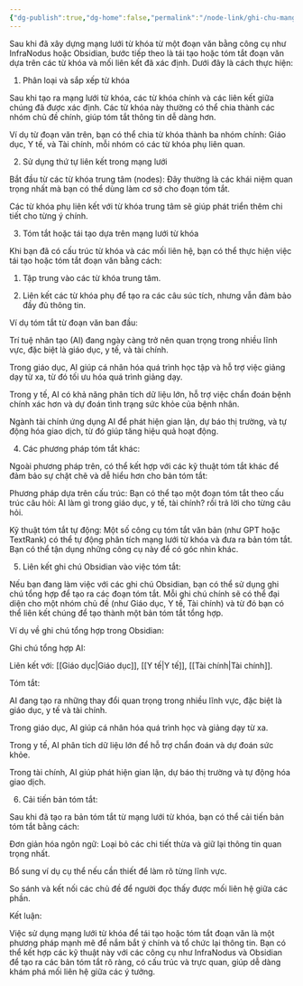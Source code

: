 ```yaml
---
{"dg-publish":true,"dg-home":false,"permalink":"/node-link/ghi-chu-mang-luoi/tai-tao-van-ban-infranodus/","dgPassFrontmatter":true,"noteIcon":"","created":"2025-01-01T22:46:57.112+07:00","updated":"2025-01-01T22:51:14.310+07:00"}
---
```


Sau khi đã xây dựng mạng lưới từ khóa từ một đoạn văn bằng công cụ như InfraNodus hoặc Obsidian, bước tiếp theo là tái tạo hoặc tóm tắt đoạn văn dựa trên các từ khóa và mối liên kết đã xác định. Dưới đây là cách thực hiện:

1. Phân loại và sắp xếp từ khóa

Sau khi tạo ra mạng lưới từ khóa, các từ khóa chính và các liên kết giữa chúng đã được xác định. Các từ khóa này thường có thể chia thành các nhóm chủ đề chính, giúp tóm tắt thông tin dễ dàng hơn.

Ví dụ từ đoạn văn trên, bạn có thể chia từ khóa thành ba nhóm chính: Giáo dục, Y tế, và Tài chính, mỗi nhóm có các từ khóa phụ liên quan.


2. Sử dụng thứ tự liên kết trong mạng lưới

Bắt đầu từ các từ khóa trung tâm (nodes): Đây thường là các khái niệm quan trọng nhất mà bạn có thể dùng làm cơ sở cho đoạn tóm tắt.

Các từ khóa phụ liên kết với từ khóa trung tâm sẽ giúp phát triển thêm chi tiết cho từng ý chính.


3. Tóm tắt hoặc tái tạo dựa trên mạng lưới từ khóa

Khi bạn đã có cấu trúc từ khóa và các mối liên hệ, bạn có thể thực hiện việc tái tạo hoặc tóm tắt đoạn văn bằng cách:

1. Tập trung vào các từ khóa trung tâm.


2. Liên kết các từ khóa phụ để tạo ra các câu súc tích, nhưng vẫn đảm bảo đầy đủ thông tin.



Ví dụ tóm tắt từ đoạn văn ban đầu:

Trí tuệ nhân tạo (AI) đang ngày càng trở nên quan trọng trong nhiều lĩnh vực, đặc biệt là giáo dục, y tế, và tài chính.

Trong giáo dục, AI giúp cá nhân hóa quá trình học tập và hỗ trợ việc giảng dạy từ xa, từ đó tối ưu hóa quá trình giảng dạy.

Trong y tế, AI có khả năng phân tích dữ liệu lớn, hỗ trợ việc chẩn đoán bệnh chính xác hơn và dự đoán tình trạng sức khỏe của bệnh nhân.

Ngành tài chính ứng dụng AI để phát hiện gian lận, dự báo thị trường, và tự động hóa giao dịch, từ đó giúp tăng hiệu quả hoạt động.



4. Các phương pháp tóm tắt khác:

Ngoài phương pháp trên, có thể kết hợp với các kỹ thuật tóm tắt khác để đảm bảo sự chặt chẽ và dễ hiểu hơn cho bản tóm tắt:

Phương pháp dựa trên cấu trúc: Bạn có thể tạo một đoạn tóm tắt theo cấu trúc câu hỏi: AI làm gì trong giáo dục, y tế, tài chính? rồi trả lời cho từng câu hỏi.

Kỹ thuật tóm tắt tự động: Một số công cụ tóm tắt văn bản (như GPT hoặc TextRank) có thể tự động phân tích mạng lưới từ khóa và đưa ra bản tóm tắt. Bạn có thể tận dụng những công cụ này để có góc nhìn khác.


5. Liên kết ghi chú Obsidian vào việc tóm tắt:

Nếu bạn đang làm việc với các ghi chú Obsidian, bạn có thể sử dụng ghi chú tổng hợp để tạo ra các đoạn tóm tắt. Mỗi ghi chú chính sẽ có thể đại diện cho một nhóm chủ đề (như Giáo dục, Y tế, Tài chính) và từ đó bạn có thể liên kết chúng để tạo thành một bản tóm tắt tổng hợp.

Ví dụ về ghi chú tổng hợp trong Obsidian:

Ghi chú tổng hợp AI:

Liên kết với: [[Giáo dục\|Giáo dục]], [[Y tế\|Y tế]], [[Tài chính\|Tài chính]].

Tóm tắt:

AI đang tạo ra những thay đổi quan trọng trong nhiều lĩnh vực, đặc biệt là giáo dục, y tế và tài chính.

Trong giáo dục, AI giúp cá nhân hóa quá trình học và giảng dạy từ xa.

Trong y tế, AI phân tích dữ liệu lớn để hỗ trợ chẩn đoán và dự đoán sức khỏe.

Trong tài chính, AI giúp phát hiện gian lận, dự báo thị trường và tự động hóa giao dịch.




6. Cải tiến bản tóm tắt:

Sau khi đã tạo ra bản tóm tắt từ mạng lưới từ khóa, bạn có thể cải tiến bản tóm tắt bằng cách:

Đơn giản hóa ngôn ngữ: Loại bỏ các chi tiết thừa và giữ lại thông tin quan trọng nhất.

Bổ sung ví dụ cụ thể nếu cần thiết để làm rõ từng lĩnh vực.

So sánh và kết nối các chủ đề để người đọc thấy được mối liên hệ giữa các phần.



Kết luận:

Việc sử dụng mạng lưới từ khóa để tái tạo hoặc tóm tắt đoạn văn là một phương pháp mạnh mẽ để nắm bắt ý chính và tổ chức lại thông tin. Bạn có thể kết hợp các kỹ thuật này với các công cụ như InfraNodus và Obsidian để tạo ra các bản tóm tắt rõ ràng, có cấu trúc và trực quan, giúp dễ dàng khám phá mối liên hệ giữa các ý tưởng.

